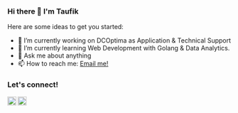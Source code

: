 ### Hi there 👋 I'm Taufik

Here are some ideas to get you started:

- 🔭 I’m currently working on DCOptima as Application & Technical Support
- 🌱 I’m currently learning Web Development with Golang & Data Analytics.
- 💬 Ask me about anything
- 📫 How to reach me: <a href="mailto:taufik.herjanto@live.com">Email me!</a>
 
### <strong>Let's connect!</strong>
<a href="https://twitter.com/taufikherjanto">
  <img align="left" alt="Taufik Herjanto's Twitter" width="20px" src="https://simpleicons.now.sh/twitter/495f7e" />
</a>
<a href="https://www.instagram.com/taufikherjanto/">
  <img align="left" alt="Taufik Herjanto's Instagram" width="20px" src="https://simpleicons.now.sh/instagram/495f7e" />
</a>
